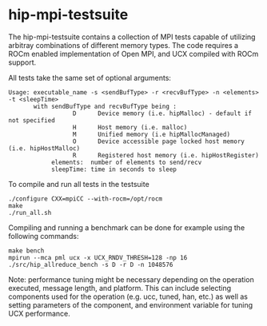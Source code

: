 # hip-mpi-testsuite

The hip-mpi-testsuite contains a collection of MPI tests capable of utilizing arbitray combinations of different memory types.
The code requires a ROCm enabled implementation of Open MPI, and UCX compiled with ROCm support.

All tests take the same set of optional arguments:

```
Usage: executable_name -s <sendBufType> -r <recvBufType> -n <elements> -t <sleepTime>
       with sendBufType and recvBufType being :
                  D      Device memory (i.e. hipMalloc) - default if not specified
                  H      Host memory (i.e. malloc)
                  M      Unified memory (i.e hipMallocManaged)
                  O      Device accessible page locked host memory (i.e. hipHostMalloc)
                  R      Registered host memory (i.e. hipHostRegister)
            elements:  number of elements to send/recv
            sleepTime: time in seconds to sleep
```

To compile and run all tests in the testsuite 

```
./configure CXX=mpiCC --with-rocm=/opt/rocm
make
./run_all.sh
```

Compiling and running a benchmark can be done for example using the following commands:

```
make bench
mpirun --mca pml ucx -x UCX_RNDV_THRESH=128 -np 16 ./src/hip_allreduce_bench -s D -r D -n 1048576
```
Note: performance tuning might be necessary depending on the operation executed, message length, and platform. This can include selecting components used for the operation (e.g. ucc, tuned, han, etc.) as well as setting parameters of the component, and environment variable for tuning UCX performance.
